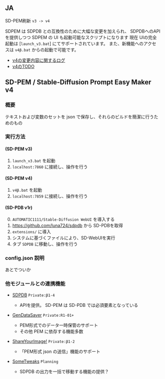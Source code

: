 ## JA
SD-PEM刷新 `v3 -> v4`

SDPEM は SDPDB との互換性のために大幅な変更を加えられ、
SDPDBへのAPIを提供しつつ SDPEM の UI も起動可能なスクリプトになります
現在 UIの完全起動は [`launch_v3.bat`] にてサポートされています。
また、新機能へのアクセスは `v4β.bat` からの起動で可能です。

- [v4の変更内容に関するログ](Changelogs.md)
- [v4のTODO](TODO.md)


## SD-PEM / Stable-Diffusion Prompt Easy Maker v4

### 概要
テキストおよび変数のセットを json で保存し、それらのビルドを簡潔に行うためのもの

### 実行方法 
#### (SD-PEM v3)
1. `launch_v3.bat` を起動
2. `localhost:7860` に接続し、操作を行う

#### (SD-PEM v4)
1. `v4β.bat` を起動
2. `localhost:7859` に接続し、操作を行う

#### (SD-PDB v1r)
0. `AUTOMATIC1111/Stable-Diffusion WebUI` を導入する
1. https://github.com/luna724/sdpdb から SD-PDBを取得
2. `extensions/` に導入
3. システムに基づくファイルにより、SD-WebUIを実行
4. タブ `SDPDB` に移動し、操作を行う

### config.json 説明
あとでついか

### 他モジュールとの連携機能
- [SDPDB](https://github.com/luna724/sdpdb) `Private:β1-4`
  - APIを提供。 SD-PEM は SD-PDB では必須要素となっている

- [GenDataSaver](https://github.com/luna724/sd_gendatasaver) `Private:R1-01+`
  - PEM形式でのデータ一時保管のサポート
  - その他 PEM に依存する機能多数

- [ShareYourImage!](https://github.com/luna724/sd_syi) `Private:β1-2`
  - 「PEM形式 json の送信」機能のサポート

- [SomeTweaks](https://github.com/luna724) `Planning`
  - SDPDB の出力を一括で移動する機能の提供？
